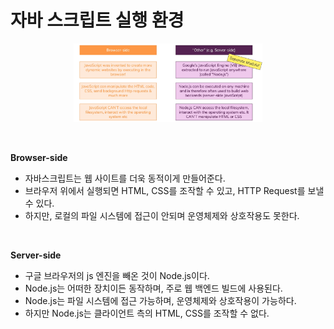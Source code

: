 # 자바 스크립트 실행 환경

<p align="center"><img src="../../images/JavaScript/[01]Introduction/javascriptRunsOnHostEnv.png" width=60% height=20%></p>

<br>

**Browser-side**
- 자바스크립트는 웹 사이트를 더욱 동적이게 만들어준다.
- 브라우저 위에서 실행되면 HTML, CSS를 조작할 수 있고, HTTP Request를 보낼 수 있다.
- 하지만, 로컬의 파일 시스템에 접근이 안되며 운영체제와 상호작용도 못한다.

<br>

**Server-side**
- 구글 브라우저의 js 엔진을 빼온 것이 Node.js이다.
- Node.js는 어떠한 장치이든 동작하며, 주로 웹 백엔드 빌드에 사용된다.
- Node.js는 파일 시스템에 접근 가능하며, 운영체제와 상호작용이 가능하다.
- 하지만 Node.js는 클라이언트 측의 HTML, CSS를 조작할 수 없다.
